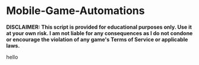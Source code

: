 # Mobile-Game-Automations

**DISCLAIMER: This script is provided for educational purposes only. Use it at your own risk. I am not liable for any consequences as I do not condone or encourage the violation of any game's Terms of Service or applicable laws.**

hello